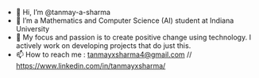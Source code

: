 - 👋 Hi, I’m @tanmay-a-sharma
- 👀 I’m a Mathematics and Computer Science (AI) student at Indiana University
- 🌱 My focus and passion is to create positive change using technology. I actively work on developing projects that do just this. 
- 📫 How to reach me : tanmayxsharma4@gmail.com // https://www.linkedin.com/in/tanmayxsharma/

<!---
tanmay-a-sharma/tanmay-a-sharma is a ✨ special ✨ repository because its `README.md` (this file) appears on your GitHub profile.
You can click the Preview link to take a look at your changes.
--->
